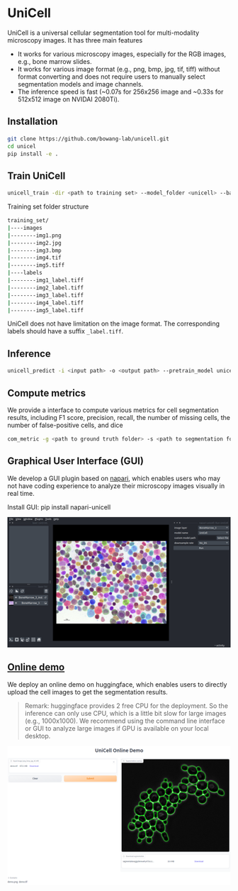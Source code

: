 # UniCell
UniCell is a universal cellular segmentation tool for multi-modality microscopy images. It has three main features

- It works for various microscopy images, especially for the RGB images, e.g., bone marrow slides.
- It works for various image format (e.g., png, bmp, jpg, tif, tiff) without format converting and does not require users to manually select segmentation models and image channels.
- The inference speed is fast (~0.07s for 256x256 image and ~0.33s for 512x512 image on NVIDAI 2080Ti). 



## Installation

```bash
git clone https://github.com/bowang-lab/unicell.git
cd unicel
pip install -e .
```



## Train UniCell

```bash
unicell_train -dir <path to training set> --model_folder <unicell> --batch_size 32
```

Training set folder structure

```bash
training_set/
|----images
|--------img1.png
|--------img2.jpg
|--------img3.bmp
|--------img4.tif
|--------img5.tiff
|----labels
|--------img1_label.tiff
|--------img2_label.tiff
|--------img3_label.tiff
|--------img4_label.tiff
|--------img5_label.tiff
```

UniCell does not have limitation on the image format. The corresponding labels should have a suffix `_label.tiff`. 



## Inference

```bash
unicell_predict -i <input path> -o <output path> --pretrain_model unicell --contour_overlay
```



## Compute metrics

We provide a interface to compute various metrics for cell segmentation results, including F1 score, precision, recall, the number of missing cells, the number of false-positive cells, and dice

```bash
com_metric -g <path to ground truth folder> -s <path to segmentation folder> -thre 0.5 0.7 0.9 -o <path to save folder> -n <csv name>
```



## Graphical User Interface (GUI)

We develop a GUI plugin based on [napari](https://napari.org/stable/), which enables users who may not have coding experience to analyze their microscopy images visually in real time.

Install GUI: pip install napari-unicell

![napari-gui](./example/unicell-napari.png)





## [Online demo](https://huggingface.co/spaces/junma/UniCell)

We deploy an online demo on huggingface, which enables users to directly upload the cell images to get the segmentation results. 

> Remark: huggingface provides 2 free CPU for the deployment. So the inference can only use CPU, which is a little bit slow for large images (e.g., 1000x1000). We recommend using the command line interface or GUI  to analyze large images if GPU is available on your local desktop. 

![huggingface](./example/huggingface_demo.png)
